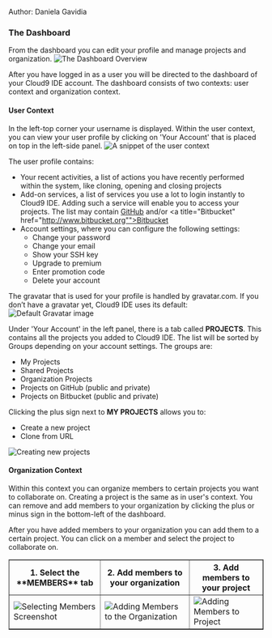Author: Daniela Gavidia

### The Dashboard

From the dashboard you can edit your profile and manage projects and organization.
![The Dashboard Overview](./images/theDashboard.png)

After you have logged in as a user you will be directed to the dashboard of your Cloud9 IDE account. The dashboard consists of two contexts: user context and organization context.

#### User Context
In the left-top corner your username is displayed. Within the user context, you can view your user profile by clicking on 'Your Account' that is placed on top in the left-side panel.
![A snippet of the user context](./images/userContext.png)

The user profile contains:

* Your recent activities, a list of actions you have recently performed within the system, like cloning, opening and closing projects
* Add-on services, a list of services you use a lot to login instantly to Cloud9 IDE. Adding such a service will enable you to access your projects. The list may contain <a title="GitHub" href="http://www.github.com">GitHub</a> and/or <a title="Bitbucket" href="http://www.bitbucket.org"">Bitbucket</a>
* Account settings, where you can configure the following settings:
    * Change your password
    * Change your email
    * Show your SSH key
    * Upgrade to premium
    * Enter promotion code
    * Delete your account
    

The gravatar that is used for your profile is handled by gravatar.com. If you don’t have a gravatar yet, Cloud9 IDE uses its default:
![Default Gravatar image](./images/gravatarSample.png)

Under 'Your Account' in the left panel, there is a tab called **PROJECTS**. This contains all the projects you added to Cloud9 IDE. The list will be sorted by Groups depending on your account settings. The groups are:</p>
* My Projects
* Shared Projects
* Organization Projects
* Projects on GitHub (public and private)
* Projects on Bitbucket (public and private)

Clicking the plus sign next to **MY PROJECTS**  allows you to:

* Create a new project
* Clone from URL

![Creating new projects](./images/newProjectCreation.png)

#### Organization Context
Within this context you can organize members to certain projects you want to collaborate on. Creating a project is the same as in user's context. You can remove and add members to your organization by clicking the plus or minus sign in the bottom-left of the dashboard.

After you have added members to your organization you can add them to a certain project. You can click on a member and select the project to collaborate on.

<table border="1">
  <tr>
    <th>1. Select the **MEMBERS** tab</th>
    <th>2. Add members to your organization</th>
    <th>3. Add members to your project</th>
  </tr>
  <tr>
    <td><img src="./images/selectMembers.png" alt ="Selecting Members Screenshot" /></td>
    <td><img src="./images/addMembersToOrg.png" alt ="Adding Members to the Organization" /></td>
    <td><img src="./images/addMembersToProject.png" alt ="Adding Members to Project" /></td>
  </tr>
</table>